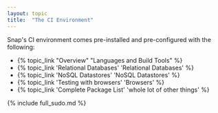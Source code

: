 ```yaml
---
layout: topic
title:  "The CI Environment"
---
```


Snap's CI environment comes pre-installed and pre-configured with the following:

* {% topic_link "Overview" "Languages and Build Tools" %}
* {% topic_link 'Relational Databases' 'Relational Databases' %}
* {% topic_link 'NoSQL Datastores' 'NoSQL Datastores' %}
* {% topic_link 'Testing with browsers' 'Browsers' %}
* {% topic_link 'Complete Package List' 'whole lot of other things' %}


{% include full_sudo.md %}

